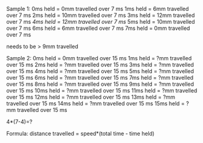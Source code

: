 Sample 1:
0ms held = 0mm travelled over 7 ms
1ms held = 6mm travelled over 7 ms
2ms held = 10mm travelled over 7 ms
3ms held = 12mm travelled over 7 ms
*4ms held = 12mm travelled over 7 ms*
5ms held = 10mm travelled over 7 ms
6ms held = 6mm travelled over 7 ms
7ms held = 0mm travelled over 7 ms

needs to be > 9mm travelled

Sample 2:
0ms held = 0mm travelled over 15 ms
1ms held = ?mm travelled over 15 ms
2ms held = ?mm travelled over 15 ms
3ms held = ?mm travelled over 15 ms
4ms held = ?mm travelled over 15 ms
5ms held = ?mm travelled over 15 ms
6ms held = ?mm travelled over 15 ms
7ms held = ?mm travelled over 15 ms
8ms held = ?mm travelled over 15 ms
9ms held = ?mm travelled over 15 ms
10ms held = ?mm travelled over 15 ms
11ms held = ?mm travelled over 15 ms
12ms held = ?mm travelled over 15 ms
13ms held = ?mm travelled over 15 ms
14ms held = ?mm travelled over 15 ms
15ms held = ?mm travelled over 15 ms

4*(7-4)=?

Formula:
distance travelled = speed*(total time - time held)